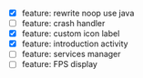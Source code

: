 - [X] feature: rewrite noop use java
- [ ] feature: crash handler
- [X] feature: custom icon label
- [X] feature: introduction activity
- [ ] feature: services manager
- [ ] feature: FPS display